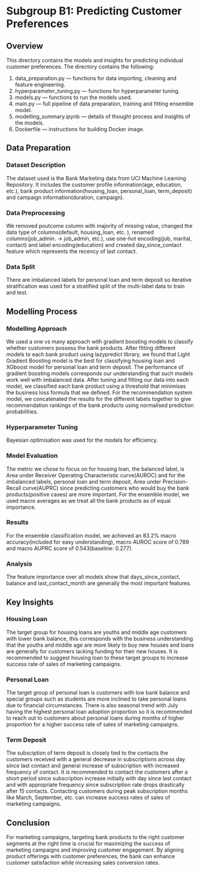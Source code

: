 # Subgroup B1: Predicting Customer Preferences
## Overview
This directory contains the models and insights for predicting individual customer preferences. The directory contains the following:

1. data_preparation.py — functions for data importing, cleaning and feature engineering.
2. hyperparameter_tuning.py — functions for hyperparameter tuning.
3. models.py — functions to run the models used.
4. main.py — full pipeline of data preparation, training and fitting ensemble model.
5. modelling_summary.ipynb — details of thought process and insights of the models.
6. Dockerfile — instructions for building Docker image.

## Data Preparation
### Dataset Description
The dataset used is the Bank Marketing data from UCI Machine Learning Repository. It includes the customer profile information(age, education, etc.), bank product information(housing_loan, personal_loan, term_deposit) and campaign information(duration, campaign).
### Data Preprocessing
We removed poutcome column with majority of missing value, changed the data type of columns(default, housing_loan, etc. ), renamed columns(job_admin. -> job_admin, etc.), use one-hot encoding(job, marital, contact) and label encoding(education) and created day_since_contact feature which represents the recency of last contact.
### Data Split
There are imbalanced labels for personal loan and term deposit so iterative stratification was used for a stratified split of the multi-label data to train and test.

## Modelling Process
### Modelling Approach
We used a one vs many approach with gradient boosting models to classify whether customers possess the bank products. After fitting different models to each bank product using lazypredict library, we found that Light Gradient Boosting model is the best for classifying housing loan and XGboost model for personal loan and term deposit. The performance of gradient boosting models corresponds our understanding that such models work well with imbalanced data. 
After tuning and fitting our data into each model, we classified each bank product using a threshold that minimises the business loss formula that we defined. For the recommendation system model, we concatenated the results for the different labels together to give recommendation rankings of the bank products using normalised prediction probabilities.
### Hyperparameter Tuning
Bayesian optimisation was used for the models for efficiency.
### Model Evaluation
The metric we chose to focus on for housing loan, the balanced label, is Area under Receiver Operating Characteristic curve(AUROC) and for the imbalanced labels, personal loan and term deposit, Area under Precision-Recall curve(AUPRC) since predicting customers who would buy the bank products(positive cases) are more important. For the ensemble model, we used macro averages as we treat all the bank products as of equal importance.
### Results
For the ensemble classification model, we achieved an 83.2% macro accuracy(included for easy understanding), macro AUROC score of 0.789 and macro AUPRC score of 0.543(baseline: 0.277).
### Analysis
The feature importance over all models show that days_since_contact, balance and last_contact_month are generally the most important features.

## Key Insights
### Housing Loan
The target group for housing loans are youths and middle age customers with lower bank balance, this corresponds with the business understanding that the youths and middle age are more likely to buy new houses and loans are generally for customers lacking funding for their new houses. It is recommended to suggest housing loan to these target groups to increase success rate of sales of marketing campaigns.
### Personal Loan
The target group of personal loan is customers with low bank balance and special groups such as students are more inclined to take personal loans due to financial circumstances. There is also seasonal trend with July having the highest personal loan adoption proportion so it is recommended to reach out to customers about personal loans during months of higher proportion for a higher success rate of sales of marketing campaigns.
### Term Deposit
The subsciption of term deposit is closely tied to the contacts the customers received with a general decrease in subscriptions across day since last contact and general increase of subscription with increased frequency of contact. It is recommended to contact the customers after a short period since subscription increase initially with day since last contact and with appropriate frequency since subscription rate drops drastically after 15 contacts. Contacting customers during peak subscription months like March, September, etc. can increase success rates of sales of marketing campaigns.

## Conclusion
For marketing campaigns, targeting bank products to the right customer segments at the right time is crucial for maximizing the success of marketing campaigns and improving customer engagement. By aligning product offerings with customer preferences, the bank can enhance customer satisfaction while increasing sales conversion rates.
